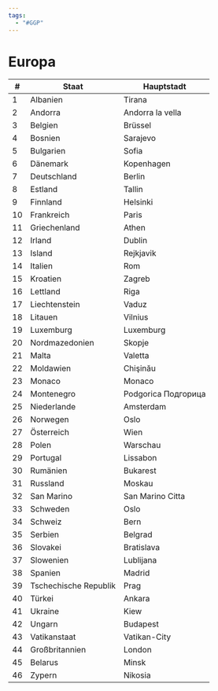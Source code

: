 ```yaml
---
tags:
  - "#GGP"
---
```

# Europa

| #   | Staat                 | Hauptstadt          |
| --- | --------------------- | ------------------- |
| 1   | Albanien              | Tirana              |
| 2   | Andorra               | Andorra la vella    |
| 3   | Belgien               | Brüssel             |
| 4   | Bosnien               | Sarajevo            |
| 5   | Bulgarien             | Sofia               |
| 6   | Dänemark              | Kopenhagen          |
| 7   | Deutschland           | Berlin              |
| 8   | Estland               | Tallin              |
| 9   | Finnland              | Helsinki            |
| 10  | Frankreich            | Paris               |
| 11  | Griechenland          | Athen               |
| 12  | Irland                | Dublin              |
| 13  | Island                | Rejkjavik           |
| 14  | Italien               | Rom                 |
| 15  | Kroatien              | Zagreb              |
| 16  | Lettland              | Riga                |
| 17  | Liechtenstein         | Vaduz               |
| 18  | Litauen               | Vilnius             |
| 19  | Luxemburg             | Luxemburg           |
| 20  | Nordmazedonien        | Skopje              |
| 21  | Malta                 | Valetta             |
| 22  | Moldawien             | Chişinău            |
| 23  | Monaco                | Monaco              |
| 24  | Montenegro            | Podgorica Подгорица |
| 25  | Niederlande           | Amsterdam           |
| 26  | Norwegen              | Oslo                |
| 27  | Österreich            | Wien                |
| 28  | Polen                 | Warschau            |
| 29  | Portugal              | Lissabon            |
| 30  | Rumänien              | Bukarest            |
| 31  | Russland              | Moskau              |
| 32  | San Marino            | San Marino Citta    |
| 33  | Schweden              | Oslo                |
| 34  | Schweiz               | Bern                |
| 35  | Serbien               | Belgrad             |
| 36  | Slovakei              | Bratislava          |
| 37  | Slowenien             | Lublijana           |
| 38  | Spanien               | Madrid              |
| 39  | Tschechische Republik | Prag                |
| 40  | Türkei                | Ankara              |
| 41  | Ukraine               | Kiew                |
| 42  | Ungarn                | Budapest            |
| 43  | Vatikanstaat          | Vatikan-City        |
| 44  | Großbritannien        | London              |
| 45  | Belarus               | Minsk               |
| 46  | Zypern                | Nikosia             | 
